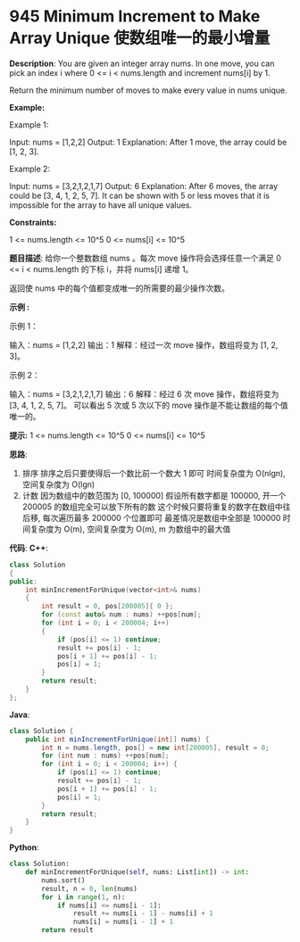 # 945 Minimum Increment to Make Array Unique 使数组唯一的最小增量

__Description__:
You are given an integer array nums. In one move, you can pick an index i where 0 <= i < nums.length and increment nums[i] by 1.

Return the minimum number of moves to make every value in nums unique.

__Example:__

Example 1:

Input: nums = [1,2,2]
Output: 1
Explanation: After 1 move, the array could be [1, 2, 3].

Example 2:

Input: nums = [3,2,1,2,1,7]
Output: 6
Explanation: After 6 moves, the array could be [3, 4, 1, 2, 5, 7].
It can be shown with 5 or less moves that it is impossible for the array to have all unique values.

__Constraints:__

1 <= nums.length <= 10^5
0 <= nums[i] <= 10^5

__题目描述__:
给你一个整数数组 nums 。每次 move 操作将会选择任意一个满足 0 <= i < nums.length 的下标 i，并将 nums[i] 递增 1。

返回使 nums 中的每个值都变成唯一的所需要的最少操作次数。

__示例 :__

示例 1：

输入：nums = [1,2,2]
输出：1
解释：经过一次 move 操作，数组将变为 [1, 2, 3]。

示例 2：

输入：nums = [3,2,1,2,1,7]
输出：6
解释：经过 6 次 move 操作，数组将变为 [3, 4, 1, 2, 5, 7]。
可以看出 5 次或 5 次以下的 move 操作是不能让数组的每个值唯一的。

__提示:__
1 <= nums.length <= 10^5
0 <= nums[i] <= 10^5

__思路__:

1. 排序
排序之后只要使得后一个数比前一个数大 1 即可
时间复杂度为 O(nlgn), 空间复杂度为 O(lgn)
2. 计数
因为数组中的数范围为 [0, 100000]
假设所有数字都是 100000, 开一个 200005 的数组完全可以放下所有的数
这个时候只要将重复的数字在数组中往后移, 每次遍历最多 200000 个位置即可
最差情况是数组中全部是 100000
时间复杂度为 O(m), 空间复杂度为 O(m), m 为数组中的最大值

__代码__:
__C++__:

```C++
class Solution 
{
public:
    int minIncrementForUnique(vector<int>& nums) 
    {
        int result = 0, pos[200005]{ 0 };
        for (const auto& num : nums) ++pos[num];
        for (int i = 0; i < 200004; i++)
        {
            if (pos[i] <= 1) continue;
            result += pos[i] - 1;
            pos[i + 1] += pos[i] - 1;
            pos[i] = 1;
        }
        return result;
    }
};
```

__Java__:

```Java
class Solution {
    public int minIncrementForUnique(int[] nums) {
        int n = nums.length, pos[] = new int[200005], result = 0;
        for (int num : nums) ++pos[num];
        for (int i = 0; i < 200004; i++) {
            if (pos[i] <= 1) continue;
            result += pos[i] - 1;
            pos[i + 1] += pos[i] - 1;
            pos[i] = 1;
        }
        return result;
    }
}
```

__Python__:

```Python
class Solution:
    def minIncrementForUnique(self, nums: List[int]) -> int:
        nums.sort()
        result, n = 0, len(nums)
        for i in range(1, n):
            if nums[i] <= nums[i - 1]:
                result += nums[i - 1] - nums[i] + 1
                nums[i] = nums[i - 1] + 1
        return result
```
